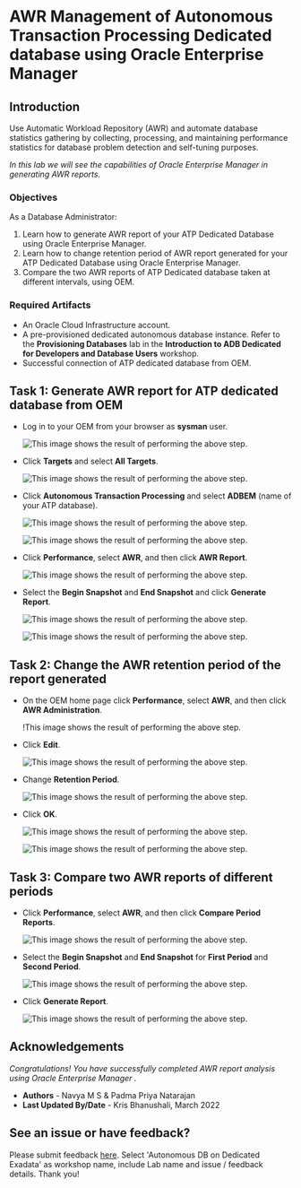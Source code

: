 # AWR Management of Autonomous Transaction Processing Dedicated database using Oracle Enterprise Manager

## Introduction
Use Automatic Workload Repository (AWR) and automate database statistics gathering by collecting, processing, and maintaining performance statistics for database problem detection and self-tuning purposes.

*In this lab we will see the capabilities of Oracle Enterprise Manager in generating AWR reports.*

### Objectives

As a Database Administrator:

1. Learn how to generate AWR report of your ATP Dedicated Database using Oracle Enterprise Manager.
2. Learn how to change retention period of AWR report generated for your ATP Dedicated Database using Oracle Enterprise Manager.
3. Compare the two AWR reports of ATP Dedicated database taken at different intervals, using OEM.

### Required Artifacts

   - An Oracle Cloud Infrastructure account.
   - A pre-provisioned dedicated autonomous database instance. Refer to the **Provisioning Databases** lab in the **Introduction to ADB Dedicated for Developers and Database Users** workshop.
   - Successful connection of ATP dedicated database from OEM.

## Task 1: Generate AWR report for ATP dedicated database from OEM

- Log in to your OEM from your browser as **sysman** user.

    ![This image shows the result of performing the above step.](./images/us1_1.png " ")

- Click **Targets** and select **All Targets**.

    ![This image shows the result of performing the above step.](./images/us1_2.png " ")

- Click **Autonomous Transaction Processing** and select **ADBEM** (name of your ATP database).

    ![This image shows the result of performing the above step.](./images/us1_3.png " ")

    ![This image shows the result of performing the above step.](./images/us1_4.png " ")

- Click **Performance**, select **AWR**, and then click **AWR Report**.

    ![This image shows the result of performing the above step.](./images/us1_5.png " ")

- Select the **Begin Snapshot** and **End Snapshot** and click **Generate Report**.

    ![This image shows the result of performing the above step.](./images/us1_6.png " ")

    ![This image shows the result of performing the above step.](./images/us1_7.png " ")

## Task 2: Change the AWR retention period of the report generated

- On the OEM home page click **Performance**, select **AWR**, and then click **AWR Administration**.

    !This image shows the result of performing the above step.[](./images/us1_8.png " ")

- Click **Edit**.

    ![This image shows the result of performing the above step.](./images/us1_9.png " ")

- Change **Retention Period**.

    ![This image shows the result of performing the above step.](./images/us1_10.png " ")

- Click **OK**.

    ![This image shows the result of performing the above step.](./images/us1_10.png " ")

    ![This image shows the result of performing the above step.](./images/us1_11.png " ")

## Task 3: Compare two AWR reports of different periods

- Click **Performance**, select **AWR**, and then click **Compare Period Reports**.

    ![This image shows the result of performing the above step.](./images/us1_12.png " ")

- Select the **Begin Snapshot** and **End Snapshot** for **First Period** and **Second Period**.

    ![This image shows the result of performing the above step.](./images/us1_14.png " ")

- Click **Generate Report**.

    ![This image shows the result of performing the above step.](./images/us1_13.png " ")

## Acknowledgements

*Congratulations! You have successfully completed AWR report analysis using Oracle Enterprise Manager .*

- **Authors** - Navya M S & Padma Priya Natarajan
- **Last Updated By/Date** - Kris Bhanushali, March 2022

## See an issue or have feedback?  
Please submit feedback [here](https://apexapps.oracle.com/pls/apex/f?p=133:1:::::P1_FEEDBACK:1).   Select 'Autonomous DB on Dedicated Exadata' as workshop name, include Lab name and issue / feedback details. Thank you!
